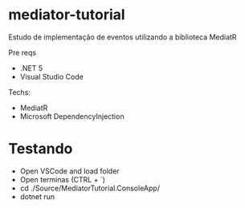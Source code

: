 # mediator-tutorial
Estudo de implementação de eventos utilizando a biblioteca MediatR

Pre reqs

* .NET 5
* Visual Studio Code

Techs:

* MediatR
* Microsoft DependencyInjection

# Testando

  * Open VSCode and load folder
  * Open terminas (CTRL + \`)
  * cd ./Source/MediatorTutorial.ConsoleApp/
  * dotnet run
